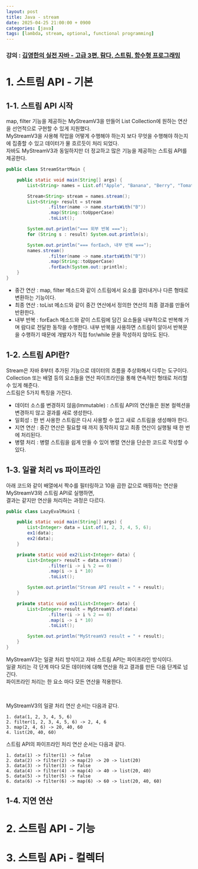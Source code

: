 ```yaml
---
layout: post
title: Java - stream
date: 2025-04-25 21:00:00 + 0900
categories: [java]
tags: [lambda, stream, optional, functional programming]
---
```

### 강의 : [김영한의 실전 자바 - 고급 3편, 람다, 스트림, 함수형 프로그래밍](https://www.inflearn.com/course/%EA%B9%80%EC%98%81%ED%95%9C%EC%9D%98-%EC%8B%A4%EC%A0%84-%EC%9E%90%EB%B0%94-%EA%B3%A0%EA%B8%89-3/dashboard)

# 1. 스트림 API - 기본

## 1-1. 스트림 API 시작

map, filter 기능을 제공하는 MyStreamV3을 만들어 List<T> Collection에 원하는 연산을 선언적으로 구현할 수 있게 지원했다.    
MyStreamV3을 사용해 작업을 어떻게 수행해야 하는지 보다 무엇을 수행해야 하는지에 집중할 수 있고 데이터가 물 흐르듯이 처리 되었다.   
자바도 MyStreamV3과 동일하지만 더 정교하고 많은 기능을 제공하는 스트림 API를 제공한다.   

```java
public class StreamStartMain {

    public static void main(String[] args) {
        List<String> names = List.of("Apple", "Banana", "Berry", "Tomato");

        Stream<String> stream = names.stream();
        List<String> result = stream
                .filter(name -> name.startsWith("B"))
                .map(String::toUpperCase)
                .toList();

        System.out.println("=== 외부 반복 ===");
        for (String s : result) System.out.println(s);

        System.out.println("=== forEach, 내부 반복 ===");
        names.stream()
                .filter(name -> name.startsWith("B"))
                .map(String::toUpperCase)
                .forEach(System.out::println);
    }
}
```

- 중간 연산 : map, filter 메소드와 같이 스트림에서 요소를 걸러내거나 다른 형태로 변환하는 기능이다.   
- 최종 연산 : toList 메소드와 같이 중간 연산에서 정의한 연산의 최종 결과를 만들어 반환한다.   
- 내부 반복 : forEach 메소드와 같이 스트림에 담긴 요소들을 내부적으로 반복해 가며 람다로 전달한 동작을 수행한다. 내부 반복을 사용하면 스트림이 알아서 반복문을 수행하기 때문에 개발자가 직접 for/while 문을 작성하지 않아도 된다.   

## 1-2. 스트림 API란?
Stream은 자바 8부터 추가된 기능으로 데이터의 흐름을 추상화해서 다루는 도구이다.   
Collection 또는 배열 등의 요소들을 연산 파이프라인을 통해 연속적인 형태로 처리할 수 있게 해준다.   
스트림은 5가지 특징을 가진다.   

- 데이터 소스를 변경하지 않음(Immutable) : 스트림 API의 연산들은 원본 컬렉션을 변경하지 않고 결과를 새로 생성한다.
- 일회성 : 한 번 사용한 스트림은 다시 사용할 수 없고 새로 스트림을 생성해야 한다.
- 지연 연산 : 중간 연산은 필요할 때 까지 동작하지 않고 최종 연산이 실행될 때 한 번에 처리된다.
- 병렬 처리 : 병렬 스트림을 쉽게 만들 수 있어 병렬 연산을 단순한 코드로 작성할 수 있다.

## 1-3. 일괄 처리 vs 파이프라인

아래 코드와 같이 배열에서 짝수를 필터링하고 10을 곱한 값으로 매핑하는 연산을 MyStreamV3와 스트림 API로 실행하면,   
결과는 같지만 연산을 처리하는 과정은 다르다.   

```java
public class LazyEvalMain1 {

    public static void main(String[] args) {
        List<Integer> data = List.of(1, 2, 3, 4, 5, 6);
        ex1(data);
        ex2(data);
    }

    private static void ex2(List<Integer> data) {
        List<Integer> result = data.stream()
                .filter(i -> i % 2 == 0)
                .map(i -> i * 10)
                .toList();

        System.out.println("Stream API result = " + result);
    }

    private static void ex1(List<Integer> data) {
        List<Integer> result = MyStreamV3.of(data)
                .filter(i -> i % 2 == 0)
                .map(i -> i * 10)
                .toList();

        System.out.println("MyStreamV3 result = " + result);
    }
}
```

MyStreamV3는 일괄 처리 방식이고 자바 스트림 API는 파이프라인 방식이다.   
일괄 처리는 각 단계 마다 모든 데이터에 대해 연산을 하고 결과를 만든 다음 단계로 넘긴다.   
파이프라인 처리는 한 요소 마다 모든 연산을 적용한다.   

<br/>

MyStreamV3의 일괄 처리 연산 순서는 다음과 같다.

```
1. data(1, 2, 3, 4, 5, 6)
2. filter(1, 2, 3, 4, 5, 6) -> 2, 4, 6
3. map(2, 4, 6) -> 20, 40, 60
4. list(20, 40, 60)
```

스트림 API의 파이프라인 처리 연산 순서는 다음과 같다.

```
1. data(1) -> filter(1) -> false
2. data(2) -> filter(2) -> map(2) -> 20 -> list(20)
3. data(3) -> filter(3) -> false
4. data(4) -> filter(4) -> map(4) -> 40 -> list(20, 40)
5. data(5) -> filter(5) -> false
6. data(6) -> filter(6) -> map(6) -> 60 -> list(20, 40, 60)
```

## 1-4. 지연 연산

# 2. 스트림 API - 기능

# 3. 스트림 APi - 컬렉터